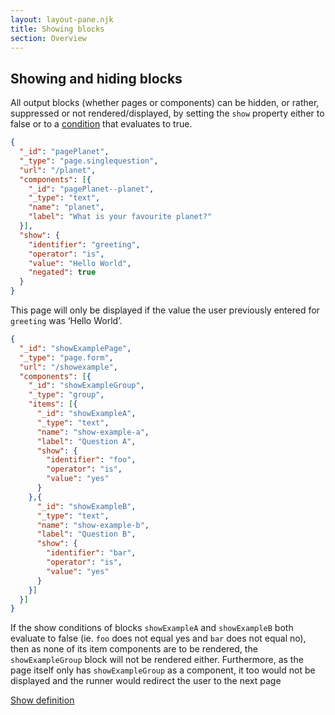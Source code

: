 ```yaml
---
layout: layout-pane.njk
title: Showing blocks
section: Overview
---
```


## Showing and hiding blocks

All output blocks (whether pages or components) can be hidden, or rather, suppressed or not rendered/displayed, by setting the `show` property either to false or to a [condition](logic) that evaluates to true.

```json
{
  "_id": "pagePlanet",
  "_type": "page.singlequestion",
  "url": "/planet",
  "components": [{
    "_id": "pagePlanet--planet",
    "_type": "text",
    "name": "planet",
    "label": "What is your favourite planet?"
  }],
  "show": {
    "identifier": "greeting",
    "operator": "is",
    "value": "Hello World",
    "negated": true
  }
}
```

This page will only be displayed if the value the user previously entered for `greeting` was ‘Hello World’.

```json
{
  "_id": "showExamplePage",
  "_type": "page.form",
  "url": "/showexample",
  "components": [{
    "_id": "showExampleGroup",
    "_type": "group",
    "items": [{
      "_id": "showExampleA",
      "_type": "text",
      "name": "show-example-a",
      "label": "Question A",
      "show": {
        "identifier": "foo",
        "operator": "is",
        "value": "yes"
      }
    },{
      "_id": "showExampleB",
      "_type": "text",
      "name": "show-example-b",
      "label": "Question B",
      "show": {
        "identifier": "bar",
        "operator": "is",
        "value": "yes"
      }
    }]
  }]
}
```

If the show conditions of blocks `showExampleA` and `showExampleB` both evaluate to false (ie. `foo` does not equal yes and `bar` does not equal no), then as none of its item components are to be rendered, the `showExampleGroup` block will not be rendered either. Furthermore, as the page itself only has `showExampleGroup` as a component, it too would not be displayed and the runner would redirect the user to the next page 


[Show definition](/definition/definitionConditionalBoolean)

